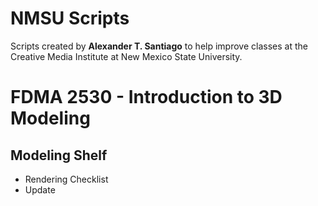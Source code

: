 # NMSU Scripts
Scripts created by <strong>Alexander T. Santiago</strong> to help improve classes at the Creative Media Institute at New Mexico State University. 

<h1>FDMA 2530 - Introduction to 3D Modeling</h1>
<h2>Modeling Shelf</h2>
    <ul>
        <li>Rendering Checklist</li>
        <li>Update</li>
    </ul>